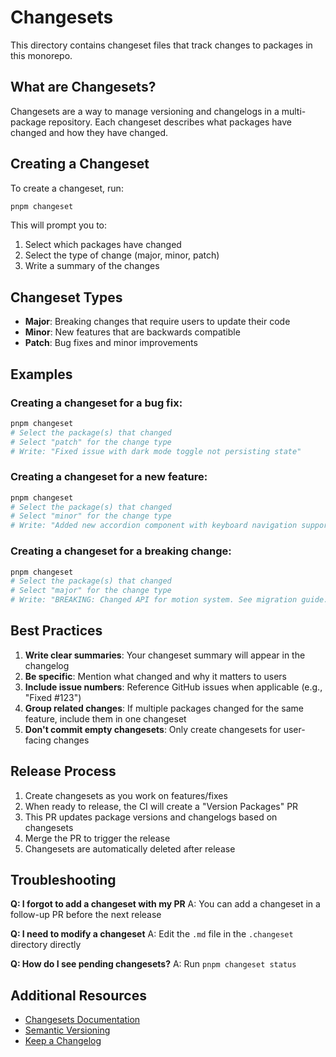 # Changesets

This directory contains changeset files that track changes to packages in this monorepo.

## What are Changesets?

Changesets are a way to manage versioning and changelogs in a multi-package repository. Each changeset describes what packages have changed and how they have changed.

## Creating a Changeset

To create a changeset, run:

```bash
pnpm changeset
```

This will prompt you to:

1. Select which packages have changed
2. Select the type of change (major, minor, patch)
3. Write a summary of the changes

## Changeset Types

- **Major**: Breaking changes that require users to update their code
- **Minor**: New features that are backwards compatible
- **Patch**: Bug fixes and minor improvements

## Examples

### Creating a changeset for a bug fix:

```bash
pnpm changeset
# Select the package(s) that changed
# Select "patch" for the change type
# Write: "Fixed issue with dark mode toggle not persisting state"
```

### Creating a changeset for a new feature:

```bash
pnpm changeset
# Select the package(s) that changed
# Select "minor" for the change type
# Write: "Added new accordion component with keyboard navigation support"
```

### Creating a changeset for a breaking change:

```bash
pnpm changeset
# Select the package(s) that changed
# Select "major" for the change type
# Write: "BREAKING: Changed API for motion system. See migration guide."
```

## Best Practices

1. **Write clear summaries**: Your changeset summary will appear in the changelog
2. **Be specific**: Mention what changed and why it matters to users
3. **Include issue numbers**: Reference GitHub issues when applicable (e.g., "Fixed #123")
4. **Group related changes**: If multiple packages changed for the same feature, include them in one changeset
5. **Don't commit empty changesets**: Only create changesets for user-facing changes

## Release Process

1. Create changesets as you work on features/fixes
2. When ready to release, the CI will create a "Version Packages" PR
3. This PR updates package versions and changelogs based on changesets
4. Merge the PR to trigger the release
5. Changesets are automatically deleted after release

## Troubleshooting

**Q: I forgot to add a changeset with my PR**
A: You can add a changeset in a follow-up PR before the next release

**Q: I need to modify a changeset**
A: Edit the `.md` file in the `.changeset` directory directly

**Q: How do I see pending changesets?**
A: Run `pnpm changeset status`

## Additional Resources

- [Changesets Documentation](https://github.com/changesets/changesets)
- [Semantic Versioning](https://semver.org/)
- [Keep a Changelog](https://keepachangelog.com/)

